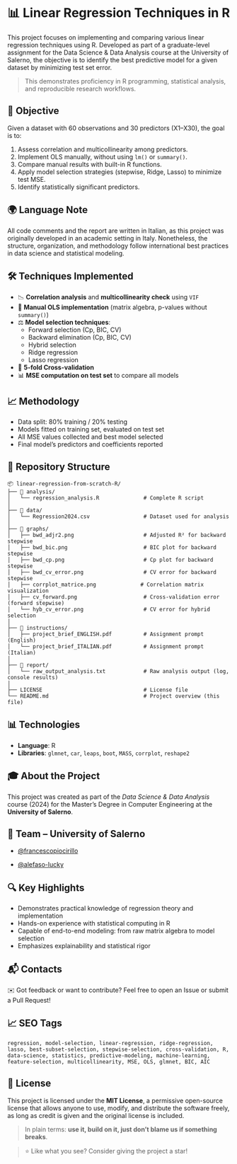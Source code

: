 # 📊 Linear Regression Techniques in R

This project focuses on implementing and comparing various linear regression techniques using R. Developed as part of a graduate-level assignment for the Data Science & Data Analysis course at the University of Salerno, the objective is to identify the best predictive model for a given dataset by minimizing test set error.

> This demonstrates proficiency in R programming, statistical analysis, and reproducible research workflows.

## 📌 Objective

Given a dataset with 60 observations and 30 predictors (X1–X30), the goal is to:

1. Assess correlation and multicollinearity among predictors.
2. Implement OLS manually, without using `lm()` or `summary()`.
3. Compare manual results with built-in R functions.
4. Apply model selection strategies (stepwise, Ridge, Lasso) to minimize test MSE.
5. Identify statistically significant predictors.

## 🌍 Language Note

All code comments and the report are written in Italian, as this project was originally developed in an academic setting in Italy. Nonetheless, the structure, organization, and methodology follow international best practices in data science and statistical modeling.

## 🛠️ Techniques Implemented

- 📉 **Correlation analysis** and **multicollinearity check** using `VIF`
- 🧮 **Manual OLS implementation** (matrix algebra, p-values without `summary()`)
- ⚖️ **Model selection techniques**:
  - Forward selection (Cp, BIC, CV)
  - Backward elimination (Cp, BIC, CV)
  - Hybrid selection
  - Ridge regression
  - Lasso regression
- 🧪 **5-fold Cross-validation**
- 📊 **MSE computation on test set** to compare all models

## 📈 Methodology

- Data split: 80% training / 20% testing
- Models fitted on training set, evaluated on test set
- All MSE values collected and best model selected
- Final model’s predictors and coefficients reported

## 📂 Repository Structure

```
📦 linear-regression-from-scratch-R/
├── 📁 analysis/
│   └── regression_analysis.R              # Complete R script
│
├── 📁 data/
│   └── Regression2024.csv                 # Dataset used for analysis
│
├── 📁 graphs/
│   ├── bwd_adjr2.png                      # Adjusted R² for backward stepwise
│   ├── bwd_bic.png                        # BIC plot for backward stepwise
│   ├── bwd_cp.png                         # Cp plot for backward stepwise
│   ├── bwd_cv_error.png                   # CV error for backward stepwise
│   ├── corrplot_matrice.png              # Correlation matrix visualization
│   ├── cv_forward.png                     # Cross-validation error (forward stepwise)
│   └── hyb_cv_error.png                   # CV error for hybrid selection
│
├── 📁 instructions/
│   ├── project_brief_ENGLISH.pdf          # Assignment prompt (English)
│   └── project_brief_ITALIAN.pdf          # Assignment prompt (Italian)
│
├── 📁 report/
│   └── raw_output_analysis.txt            # Raw analysis output (log, console results)
│
├── LICENSE                                # License file
└── README.md                              # Project overview (this file)
```

## 📊 Technologies

- **Language**: R
- **Libraries**: `glmnet`, `car`, `leaps`, `boot`, `MASS`, `corrplot`, `reshape2`

## 🎓 About the Project

This project was created as part of the *Data Science & Data Analysis* course (2024) for the Master’s Degree in Computer Engineering at the **University of Salerno**.

## 👥 Team – University of Salerno
    
* [@francescopiocirillo](https://github.com/francescopiocirillo)
    
* [@alefaso-lucky](https://github.com/alefaso-lucky)

## 🔍 Key Highlights

- Demonstrates practical knowledge of regression theory and implementation
- Hands-on experience with statistical computing in R
- Capable of end-to-end modeling: from raw matrix algebra to model selection
- Emphasizes explainability and statistical rigor

## 📬 Contacts

✉️ Got feedback or want to contribute? Feel free to open an Issue or submit a Pull Request!

## 📈 SEO Tags

```
regression, model-selection, linear-regression, ridge-regression, lasso, best-subset-selection, stepwise-selection, cross-validation, R, data-science, statistics, predictive-modeling, machine-learning, feature-selection, multicollinearity, MSE, OLS, glmnet, BIC, AIC
```

## 📄 License

This project is licensed under the **MIT License**, a permissive open-source license that allows anyone to use, modify, and distribute the software freely, as long as credit is given and the original license is included.

> In plain terms: **use it, build on it, just don’t blame us if something breaks**.

> ⭐ Like what you see? Consider giving the project a star!
